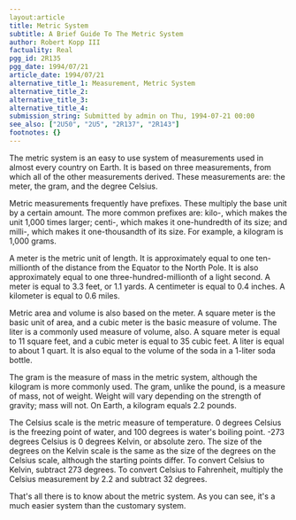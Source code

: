 ```yaml
---
layout:article
title: Metric System
subtitle: A Brief Guide To The Metric System
author: Robert Kopp III
factuality: Real
pgg_id: 2R135
pgg_date: 1994/07/21
article_date: 1994/07/21
alternative_title_1: Measurement, Metric System
alternative_title_2: 
alternative_title_3: 
alternative_title_4: 
submission_string: Submitted by admin on Thu, 1994-07-21 00:00
see_also: ["2U50", "2U5", "2R137", "2R143"]
footnotes: {}
---
```

<div>
<p>The metric system is an easy to use system of measurements used in almost every country on Earth. It is based on three measurements, from which all of the other measurements derived. These measurements are: the meter, the gram, and the degree Celsius.</p>
<p>Metric measurements frequently have prefixes. These multiply the base unit by a certain amount. The more common prefixes are: kilo-, which makes the unit 1,000 times larger; centi-, which makes it one-hundredth of its size; and milli-, which makes it one-thousandth of its size. For example, a kilogram is 1,000 grams.</p>
<p>A meter is the metric unit of length. It is approximately equal to one ten-millionth of the distance from the Equator to the North Pole. It is also approximately equal to one three-hundred-millionth of a light second. A meter is equal to 3.3 feet, or 1.1 yards. A centimeter is equal to 0.4 inches. A kilometer is equal to 0.6 miles.</p>
<p>Metric area and volume is also based on the meter. A square meter is the basic unit of area, and a cubic meter is the basic measure of volume. The liter is a commonly used measure of volume, also. A square meter is equal to 11 square feet, and a cubic meter is equal to 35 cubic feet. A liter is equal to about 1 quart. It is also equal to the volume of the soda in a 1-liter soda bottle.</p>
<p>The gram is the measure of mass in the metric system, although the kilogram is more commonly used. The gram, unlike the pound, is a measure of mass, not of weight. Weight will vary depending on the strength of gravity; mass will not. On Earth, a kilogram equals 2.2 pounds.</p>
<p>The Celsius scale is the metric measure of temperature. 0 degrees Celsius is the freezing point of water, and 100 degrees is water's boiling point. -273 degrees Celsius is 0 degrees Kelvin, or absolute zero. The size of the degrees on the Kelvin scale is the same as the size of the degrees on the Celsius scale, although the starting points differ. To convert Celsius to Kelvin, subtract 273 degrees. To convert Celsius to Fahrenheit, multiply the Celsius measurement by 2.2 and subtract 32 degrees.</p>
<p>That's all there is to know about the metric system. As you can see, it's a much easier system than the customary system.</p>
</div>
